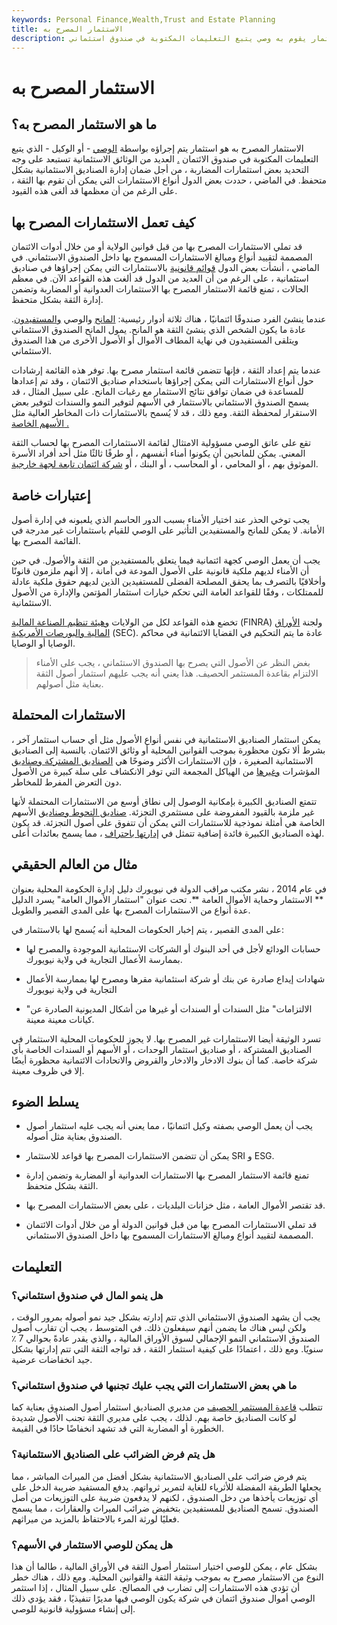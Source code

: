 ```yaml
---
keywords: Personal Finance,Wealth,Trust and Estate Planning
title: الاستثمار المصرح به
description: الاستثمار المصرح به هو استثمار يقوم به وصي يتبع التعليمات المكتوبة في صندوق استئماني.
---
```


# الاستثمار المصرح به
## ما هو الاستثمار المصرح به؟

الاستثمار المصرح به هو استثمار يتم إجراؤه بواسطة [الوصي](/trustee) - أو الوكيل - الذي يتبع التعليمات المكتوبة في صندوق الائتمان [.](/fiduciary) العديد من الوثائق الاستئمانية تستبعد على وجه التحديد بعض استثمارات المضاربة ، من أجل ضمان إدارة الصناديق الاستئمانية بشكل متحفظ. في الماضي ، حددت بعض الدول أنواع الاستثمارات التي يمكن أن تقوم بها الثقة ، على الرغم من أن معظمها قد ألغى هذه القيود.

## كيف تعمل الاستثمارات المصرح بها

قد تملي الاستثمارات المصرح بها من قبل قوانين الولاية أو من خلال أدوات الائتمان المصممة لتقييد أنواع ومبالغ الاستثمارات المسموح بها داخل الصندوق الاستئماني. في الماضي ، أنشأت بعض الدول [قوائم قانونية](/legallist) بالاستثمارات التي يمكن إجراؤها في صناديق استئمانية ، على الرغم من أن العديد من الدول قد ألغت هذه القواعد الآن. في معظم الحالات ، تمنع قائمة الاستثمار المصرح بها الاستثمارات العدوانية أو المضاربة وتضمن إدارة الثقة بشكل متحفظ.

عندما ينشئ الفرد صندوقًا ائتمانيًا ، هناك ثلاثة أدوار رئيسية: [المانح](/grantor) والوصي [والمستفيدون](/beneficiary-of-trust). عادة ما يكون الشخص الذي ينشئ الثقة هو المانح. يمول المانح الصندوق الاستئماني ويتلقى المستفيدون في نهاية المطاف الأموال أو الأصول الأخرى من هذا الصندوق الاستئماني.

عندما يتم إعداد الثقة ، فإنها تتضمن قائمة استثمار مصرح بها. توفر هذه القائمة إرشادات حول أنواع الاستثمارات التي يمكن إجراؤها باستخدام صناديق الائتمان ، وقد تم إعدادها للمساعدة في ضمان توافق نتائج الاستثمار مع رغبات المانح. على سبيل المثال ، قد يسمح الصندوق الاستئماني بالاستثمار في الأسهم لتوفير النمو والسندات لتوفير بعض الاستقرار لمحفظة الثقة. ومع ذلك ، قد لا يُسمح بالاستثمارات ذات المخاطر العالية مثل [الأسهم الخاصة .](/privateequity)

تقع على عاتق الوصي مسؤولية الامتثال لقائمة الاستثمارات المصرح بها لحساب الثقة المعني. يمكن للمانحين أن يكونوا أمناء أنفسهم ، أو طرفًا ثالثًا مثل أحد أفراد الأسرة الموثوق بهم ، أو المحامي ، أو المحاسب ، أو البنك ، أو [شركة ائتمان تابعة لجهة خارجية](/trustcompany).

## إعتبارات خاصة

يجب توخي الحذر عند اختيار الأمناء بسبب الدور الحاسم الذي يلعبونه في إدارة أصول الأمانة. لا يمكن للمانح والمستفيدين التأثير على الوصي للقيام باستثمارات غير مدرجة في القائمة المصرح بها.

يجب أن يعمل الوصي كجهة ائتمانية فيما يتعلق بالمستفيدين من الثقة والأصول. في حين أن الأمناء لديهم ملكية قانونية على الأصول المودعة في أمانة ، إلا أنهم ملزمون قانونًا وأخلاقيًا بالتصرف بما يحقق المصلحة الفضلى للمستفيدين الذين لديهم حقوق ملكية عادلة للممتلكات ، وفقًا للقواعد العامة التي تحكم خيارات استثمار المؤتمن والإدارة من الأصول الاستئمانية.

تخضع هذه القواعد لكل من الولايات [وهيئة تنظيم الصناعة المالية](/finra) (FINRA) ولجنة [الأوراق المالية والبورصات الأمريكية](/sec) (SEC). عادة ما يتم التحكيم في القضايا الائتمانية في محاكم الوصايا أو الوصايا.

> بغض النظر عن الأصول التي يصرح بها الصندوق الاستئماني ، يجب على الأمناء الالتزام بقاعدة المستثمر الحصيف. هذا يعني أنه يجب عليهم استثمار أصول الثقة بعناية مثل أصولهم.

>

## الاستثمارات المحتملة

يمكن استثمار الصناديق الاستئمانية في نفس أنواع الأصول مثل أي حساب استثمار آخر ، بشرط ألا تكون محظورة بموجب القوانين المحلية أو وثائق الائتمان. بالنسبة إلى الصناديق الاستئمانية الصغيرة ، فإن الاستثمارات الأكثر وضوحًا هي [الصناديق المشتركة وصناديق](/mutualfund) المؤشرات [وغيرها](/indexfund) من الهياكل المجمعة التي توفر الانكشاف على سلة كبيرة من الأصول دون التعرض المفرط للمخاطر.

تتمتع الصناديق الكبيرة بإمكانية الوصول إلى نطاق أوسع من الاستثمارات المحتملة لأنها غير ملزمة بالقيود المفروضة على مستثمري التجزئة. [صناديق التحوط وصناديق](/hedgefund) الأسهم الخاصة هي أمثلة نموذجية للاستثمارات التي يمكن أن تتفوق على أصول التجزئة. قد يكون لهذه الصناديق الكبيرة فائدة إضافية تتمثل في [إدارتها باحتراف](/investment-manager) ، مما يسمح بعائدات أعلى.

## مثال من العالم الحقيقي

في عام 2014 ، نشر مكتب مراقب الدولة في نيويورك دليل إدارة الحكومة المحلية بعنوان ** الاستثمار وحماية الأموال العامة **. تحت عنوان "استثمار الأموال العامة" يسرد الدليل عدة أنواع من الاستثمارات المصرح بها على المدى القصير والطويل.

على المدى القصير ، يتم إخبار الحكومات المحلية أنه يُسمح لها بالاستثمار في:

- حسابات الودائع لأجل في أحد البنوك أو الشركات الاستئمانية الموجودة والمصرح لها بممارسة الأعمال التجارية في ولاية نيويورك.

- شهادات إيداع صادرة عن بنك أو شركة استئمانية مقرها ومصرح لها بممارسة الأعمال التجارية في ولاية نيويورك

- "الالتزامات" مثل السندات أو السندات أو غيرها من أشكال المديونية الصادرة عن كيانات معينة معينة.

تسرد الوثيقة أيضا الاستثمارات غير المصرح بها. لا يجوز للحكومات المحلية الاستثمار في الصناديق المشتركة ، أو صناديق استثمار الوحدات ، أو الأسهم أو السندات الخاصة بأي شركة خاصة. كما أن بنوك الادخار والادخار والقروض والاتحادات الائتمانية محظورة أيضًا إلا في ظروف معينة.

## يسلط الضوء

- يجب أن يعمل الوصي بصفته وكيل ائتمانيًا ، مما يعني أنه يجب عليه استثمار أصول الصندوق بعناية مثل أصوله.

- يمكن أن تتضمن الاستثمارات المصرح بها قواعد للاستثمار SRI و ESG.

- تمنع قائمة الاستثمار المصرح بها الاستثمارات العدوانية أو المضاربة وتضمن إدارة الثقة بشكل متحفظ.

- قد تقتصر الأموال العامة ، مثل خزانات البلديات ، على بعض الاستثمارات المصرح بها.

- قد تملي الاستثمارات المصرح بها من قبل قوانين الدولة أو من خلال أدوات الائتمان المصممة لتقييد أنواع ومبالغ الاستثمارات المسموح بها داخل الصندوق الاستئماني.

## التعليمات

### هل ينمو المال في صندوق استئماني؟

يجب أن يشهد الصندوق الاستئماني الذي تتم إدارته بشكل جيد نمو أصوله بمرور الوقت ، ولكن ليس هناك ما يضمن أنهم سيفعلون ذلك. في المتوسط ، يجب أن تقارب أصول الصندوق الاستئماني النمو الإجمالي لسوق الأوراق المالية ، والذي يقدر عادةً بحوالي 7 ٪ سنويًا. ومع ذلك ، اعتمادًا على كيفية استثمار الثقة ، قد تواجه الثقة التي تتم إدارتها بشكل جيد انخفاضات عرضية.

### ما هي بعض الاستثمارات التي يجب عليك تجنبها في صندوق استئماني؟

تتطلب [قاعدة المستثمر الحصيف](/prudent-investor-rule) من مديري الصناديق استثمار أصول الصندوق بعناية كما لو كانت الصناديق خاصة بهم. لذلك ، يجب على مديري الثقة تجنب الأصول شديدة الخطورة أو المضاربة التي قد تشهد انخفاضًا حادًا في القيمة.

### هل يتم فرض الضرائب على الصناديق الاستئمانية؟

يتم فرض ضرائب على الصناديق الاستئمانية بشكل أفضل من الميراث المباشر ، مما يجعلها الطريقة المفضلة للأثرياء للغاية لتمرير ثرواتهم. يدفع المستفيد ضريبة الدخل على أي توزيعات يأخذها من دخل الصندوق ، لكنهم لا يدفعون ضريبة على التوزيعات من أصل الصندوق. تسمح الصناديق للمستفيدين بتخفيض ضرائب الميراث والعقارات ، مما يسمح فعليًا لورثة المرء بالاحتفاظ بالمزيد من ميراثهم.

### هل يمكن للوصي الاستثمار في الأسهم؟

بشكل عام ، يمكن للوصي اختيار استثمار أصول الثقة في الأوراق المالية ، طالما أن هذا النوع من الاستثمار مصرح به بموجب وثيقة الثقة والقوانين المحلية. ومع ذلك ، هناك خطر أن تؤدي هذه الاستثمارات إلى تضارب في المصالح. على سبيل المثال ، إذا استثمر الوصي أموال صندوق ائتمان في شركة يكون الوصي فيها مديرًا تنفيذيًا ، فقد يؤدي ذلك إلى إنشاء مسؤولية قانونية للوصي.

